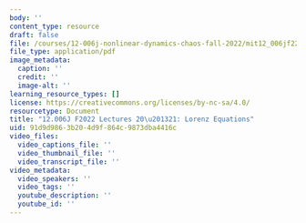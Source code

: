 ```yaml
---
body: ''
content_type: resource
draft: false
file: /courses/12-006j-nonlinear-dynamics-chaos-fall-2022/mit12_006jf22_lec20-21.pdf
file_type: application/pdf
image_metadata:
  caption: ''
  credit: ''
  image-alt: ''
learning_resource_types: []
license: https://creativecommons.org/licenses/by-nc-sa/4.0/
resourcetype: Document
title: "12.006J F2022 Lectures 20\u201321: Lorenz Equations"
uid: 91d9d986-3b20-4d9f-864c-9873dba4416c
video_files:
  video_captions_file: ''
  video_thumbnail_file: ''
  video_transcript_file: ''
video_metadata:
  video_speakers: ''
  video_tags: ''
  youtube_description: ''
  youtube_id: ''
---
```

